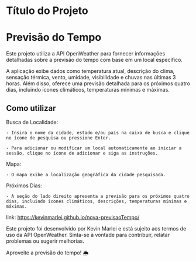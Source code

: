 # Título do Projeto

# Previsão do Tempo

Este projeto utiliza a API OpenWeather para fornecer informações detalhadas sobre a previsão do tempo com base em um local específico.

A aplicação exibe dados como temperatura atual, descrição do clima, sensação térmica, vento, umidade, visibilidade e chuvas nas últimas 3 horas. Além disso, oferece uma previsão detalhada para os próximos quatro dias, incluindo ícones climáticos, temperaturas mínimas e máximas.
## Como utilizar

 Busca de Localidade:

    - Insira o nome da cidade, estado e/ou país na caixa de busca e clique no ícone de pesquisa ou pressione Enter.

    - Para adicionar ou modificar um local automaticamente ao iniciar a sessão, clique no ícone de adicionar e siga as instruções.

  Mapa:

    - O mapa exibe a localização geográfica da cidade pesquisada.

  Próximos Dias:

    - A seção do lado direito apresenta a previsão para os próximos quatro dias, incluindo ícones climáticos, descrições, temperaturas mínimas e máximas.

  link: https://kevinmarlei.github.io/nova-previsaoTempo/ 

Este projeto foi desenvolvido por Kevin Marlei e está sujeito aos termos de uso da API OpenWeather. Sinta-se à vontade para contribuir, relatar problemas ou sugerir melhorias.

Aproveite a previsão do tempo! 🌦️
